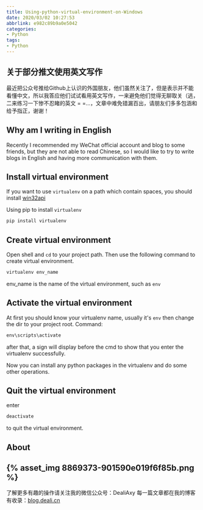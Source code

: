 ```yaml
---
title: Using-python-virtual-environment-on-Windows
date: 2020/03/02 10:27:53
abbrlink: e982c89b9a0e5042
categories:
- Python
tags:
- Python
---
```

## 关于部分推文使用英文写作
最近把公众号推给Github上认识的外国朋友，他们虽然关注了，但是表示并不能看懂中文，所以我答应他们试试看用英文写作，一来避免他们觉得无聊取关（逃，二来练习一下惨不忍睹的英文 = =...，文章中难免错漏百出，请朋友们多多包涵和给予指正，谢谢！

## Why am I writing in English
Recently I recommended my WeChat official account and blog to some friends, but they are not able to read Chinese, so I would like to try to write blogs in English and having more communication with them.

## Install virtual environment
If you want to use `virtualenv` on a path which contain spaces, you should install [win32api](http://sourceforge.net/projects/pywin32/)

Using pip to install `virtualenv`
```python
pip install virtualenv
```

## Create virtual environment
Open shell and `cd` to your project path.
Then use the following command to create virtual environment.
```python
virtualenv env_name
```
env_name is the name of the virtual environment, such as `env`

## Activate the virtual environment
At first you should know your virtualenv name, usually it's `env`
then change the dir to your project root.
Command:
```python
env\scripts\activate
```
after that, a <env> sign will display before the cmd to show that you enter the virtualenv successfully.

Now you can install any python packages in the virtualenv and do some other operations.

## Quit the virtual environment
enter
```python
deactivate
```
to quit the virtual environment.


## About
{% asset_img 8869373-901590e019f6f85b.png %}
---------------
了解更多有趣的操作请关注我的微信公众号：DealiAxy
每一篇文章都在我的博客有收录：[blog.deali.cn](http://blog.deali.cn)

